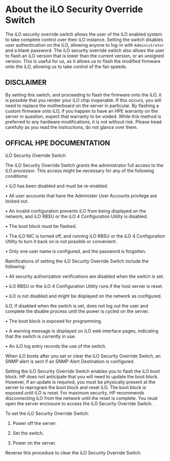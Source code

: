 # About the iLO Security Override Switch

The iLO security override switch allows the user of the iLO enabled system to take complete control over their iLO instance. Setting the switch disables user authentication on the iLO, allowing anyone to log-in with `Administrator` and a blank password. The iLO security override switch also allows the user to flash an iLO version that is lower than the current version, or an unsigned version. This is useful for us, as it allows us to flash the modified firmware onto the iLO, allowing us to take control of the fan speeds.

## DISCLAIMER

By setting this switch, and proceeding to flash the firmware onto the iLO, it is possible that you render your iLO chip inoperable. If this occurs, you will need to replace the motherboard on the server in particular. By flashing a custom firmware onto iLO, if you happen to have an HPE warranty on the server in question, expect that warranty to be voided. While this method is preferred to any hardware modifications, it is not without risk. Please tread carefully as you read the instructions, do not glance over them.

## OFFICAL HPE DOCUMENTATION

iLO Security Override Switch

The iLO Security Override Switch grants the administrator full access to the iLO processor. This
access might be necessary for any of the following conditions:

•   iLO has been disabled and must be re-enabled.

•   All user accounts that have the Administer User Accounts privilege are locked out.

•   An invalid configuration prevents iLO from being displayed on the network, and iLO RBSU
or the iLO 4 Configuration Utility is disabled.

•   The boot block must be flashed.

•   The iLO NIC is turned off, and running iLO RBSU or the iLO 4 Configuration Utility to turn it
back on is not possible or convenient.

•   Only one user name is configured, and the password is forgotten.

Ramifications of setting the iLO Security Override Switch include the following:

•   All security authorization verifications are disabled when the switch is set.

•   iLO RBSU or the iLO 4 Configuration Utility runs if the host server is reset.

•   iLO is not disabled and might be displayed on the network as configured.

iLO, if disabled when the switch is set, does not log out the user and complete the disable
process until the power is cycled on the server.

•   The boot block is exposed for programming.

•   A warning message is displayed on iLO web interface pages, indicating that the switch is
currently in use.

•   An iLO log entry records the use of the switch.

When iLO boots after you set or clear the iLO Security Override Switch, an SNMP alert is sent if
an SNMP Alert Destination is configured.

Setting the iLO Security Override Switch enables you to flash the iLO boot block. HP does not
anticipate that you will need to update the boot block. However, if an update is required, you must
be physically present at the server to reprogram the boot block and reset iLO. The boot block is
exposed until iLO is reset. For maximum security, HP recommends disconnecting iLO from the
network until the reset is complete. You must open the server enclosure to access the iLO Security
Override Switch.

To set the iLO Security Override Switch:

1. Power off the server.

2. Set the switch.

3. Power on the server.

Reverse this procedure to clear the iLO Security Override Switch.

